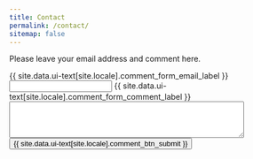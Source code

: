 ```yaml
---
title: Contact
permalink: /contact/
sitemap: false
---
```

Please leave your email address and comment here.

<script src="https://www.google.com/recaptcha/api.js" async defer></script>
<form action="https://usebasin.com/f/465f256e7a9c" method="POST">
    <label>{{ site.data.ui-text[site.locale].comment_form_email_label }}
        <input type="email" id="email" name="email" required>
    </label>
    <label>{{ site.data.ui-text[site.locale].comment_form_comment_label }}
        <textarea rows="4" cols="50" name="comments"></textarea>
    </label>
    <input type="hidden" name="_gotcha">
    <div class="g-recaptcha" data-sitekey="6LcL6aQUAAAAAJ-gqbHy7N036R2nj_0EQuj20Jdc"></div>
    <button type="submit" class="btn">{{ site.data.ui-text[site.locale].comment_btn_submit }}</button>
</form>
